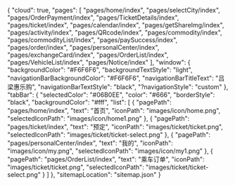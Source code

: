 {
  "cloud": true,
  "pages": [
     "pages/home/index",
    "pages/selectCity/index",
    "pages/OrderPayment/index",
    "pages/TicketDetails/index",
    "pages/ticket/index",
    "pages/calendar/index",
    "pages/getShareImg/index",
    "pages/activity/index",
    "pages/QRcode/index",
    "pages/commodity/index",
    "pages/commodityList/index",
    "pages/paySuccess/index",
    "pages/order/index",
    "pages/personalCenter/index",
    "pages/exchangeCard/index",
    "pages/OrderList/index",
    "pages/VehicleList/index",
    "pages/Notice/index"
  ],
  "window": {
    "backgroundColor": "#F6F6F6",
    "backgroundTextStyle": "light",
    "navigationBarBackgroundColor": "#F6F6F6",
    "navigationBarTitleText": "吕梁惠乐购",
    "navigationBarTextStyle": "black",
    "?navigationStyle": "custom"
  },
  "tabBar": {
    "selectedColor": "#06B0EE",
    "color": "#666",
    "borderStyle": "black",
    "backgroundColor": "#fff",
    "list": [
      {
        "pagePath": "pages/home/index",
        "text": "首页",
        "iconPath": "images/icon/home.png",
        "selectedIconPath": "images/icon/home1.png"
      },
      {
        "pagePath": "pages/ticket/index",
        "text": "预定",
        "iconPath": "images/ticket/ticket.png",
        "selectedIconPath": "images/ticket/ticket-select.png"
      },
      {
        "pagePath": "pages/personalCenter/index",
        "text": "我的",
        "iconPath": "images/icon/my.png",
        "selectedIconPath": "images/icon/my1.png"
      },
      {
        "pagePath": "pages/OrderList/index",
        "text": "乘车订单",
        "iconPath": "images/ticket/ticket.png",
        "selectedIconPath": "images/ticket/ticket-select.png"
      }
    ]
  },
  "sitemapLocation": "sitemap.json"
}